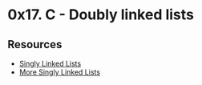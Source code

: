 # 0x17. C - Doubly linked lists
## Resources
- [Singly Linked Lists](https://github.com/3k3n3/alx-low_level_programming/tree/main/0x12-singly_linked_lists)
- [More Singly Linked Lists](https://github.com/3k3n3/alx-low_level_programming/tree/main/0x13-more_singly_linked_lists)
